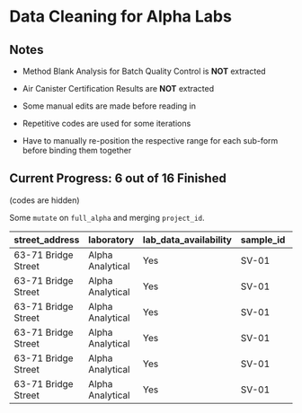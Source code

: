 Data Cleaning for Alpha Labs
================

## Notes

- Method Blank Analysis for Batch Quality Control is **NOT** extracted

- Air Canister Certification Results are **NOT** extracted

- Some manual edits are made before reading in

- Repetitive codes are used for some iterations

- Have to manually re-position the respective range for each sub-form
  before binding them together

## Current Progress: 6 out of 16 Finished

(codes are hidden)

Some `mutate` on `full_alpha` and merging `project_id`.

| street_address      | laboratory       | lab_data_availability | sample_id | collection_date | analysis_date | parameter                              | ppbv_results | ppbv_rl | ppbv_mdl | ug_m3_results | ug_m3_rl | ug_m3_mdl | dilution |
|:--------------------|:-----------------|:----------------------|:----------|:----------------|:--------------|:---------------------------------------|:-------------|--------:|:---------|:--------------|---------:|:----------|---------:|
| 63-71 Bridge Street | Alpha Analytical | Yes                   | SV-01     | 2019-05-31      | 2019-06-05    | Dichlorodifluoromethane                | 0.286        |    0.20 | –        | 1.41          |    0.989 | –         |        1 |
| 63-71 Bridge Street | Alpha Analytical | Yes                   | SV-01     | 2019-05-31      | 2019-06-05    | Chloromethane                          | 0.893        |    0.20 | –        | 1.84          |    0.413 | –         |        1 |
| 63-71 Bridge Street | Alpha Analytical | Yes                   | SV-01     | 2019-05-31      | 2019-06-05    | 1,2-Dichloro-1,1,2,2-tetrafluoroethane | ND           |    0.05 | –        | ND            |    0.349 | –         |        1 |
| 63-71 Bridge Street | Alpha Analytical | Yes                   | SV-01     | 2019-05-31      | 2019-06-05    | Vinyl chloride                         | 0.035        |    0.02 | –        | 0.09          |    0.051 | –         |        1 |
| 63-71 Bridge Street | Alpha Analytical | Yes                   | SV-01     | 2019-05-31      | 2019-06-05    | 1,3-Butadiene                          | ND           |    0.02 | –        | ND            |    0.044 | –         |        1 |
| 63-71 Bridge Street | Alpha Analytical | Yes                   | SV-01     | 2019-05-31      | 2019-06-05    | Bromomethane                           | ND           |    0.02 | –        | ND            |    0.078 | –         |        1 |
